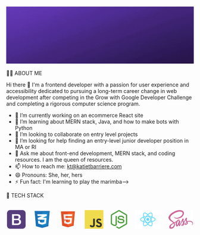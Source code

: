 ![Katie Barriere Banner](img/katie-barriere.gif)

:woman_technologist: ABOUT ME

Hi there 👋 I'm a frontend developer with a passion for user experience and accessibility dedicated to pursuing a long-term career change in web development after competing in the Grow with Google Developer Challenge and completing a rigorous computer science program.

- 🔭 I’m currently working on an ecommerce React site
- 🌱 I’m learning about MERN stack, Java, and how to make bots with Python
- 👯 I’m looking to collaborate on entry level projects
- 🤔 I’m looking for help finding an entry-level junior developer position in MA or RI
- 💬 Ask me about front-end development, MERN stack, and coding resources. I am the queen of resources.
- 📫 How to reach me: kt@katietbarriere.com 
- 😄 Pronouns: She, her, hers
- ⚡ Fun fact: I'm learning to play the marimba-->

:floppy_disk: TECH STACK </h2>

<p align="center">
<br>
<img src="img/bootstrap.png" height="50px" style="max-width: 100%;"> &nbsp; &nbsp;
<img src="img/css.png" height="50px" style="max-width: 100%;"> &nbsp; &nbsp;
<img src="img/html.png" height="50px" style="max-width: 100%;"> &nbsp; &nbsp;
<img src="img/js-logo.png" height="50px" style="max-width: 100%;"> &nbsp; &nbsp;
<img src="img/node.svg" height="50px" style="max-width: 100%;"> &nbsp; &nbsp;
<img src="img/react.png" height="50px" style="max-width: 100%;"> &nbsp; &nbsp;
<img src="img/sass.png" height="50px" style="max-width: 100%;"> &nbsp; &nbsp;
</p>
<br>
